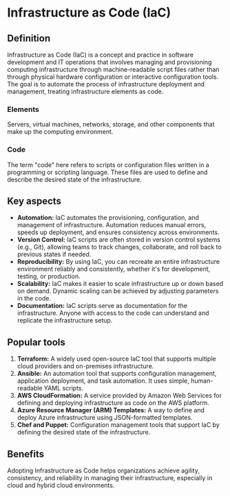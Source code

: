 # Infrastructure as Code (IaC)

## Definition

Infrastructure as Code (IaC) is a concept and practice in software development and IT operations that involves managing and provisioning computing infrastructure through machine-readable script files rather than through physical hardware configuration or interactive configuration tools. The goal is to automate the process of infrastructure deployment and management, treating infrastructure elements as code.

### Elements

Servers, virtual machines, networks, storage, and other components that make up the computing environment.

### Code

The term "code" here refers to scripts or configuration files written in a programming or scripting language. These files are used to define and describe the desired state of the infrastructure.

## Key aspects

- **Automation:** IaC automates the provisioning, configuration, and management of infrastructure. Automation reduces manual errors, speeds up deployment, and ensures consistency across environments.
- **Version Control:** IaC scripts are often stored in version control systems (e.g., Git), allowing teams to track changes, collaborate, and roll back to previous states if needed.
- **Reproducibility:** By using IaC, you can recreate an entire infrastructure environment reliably and consistently, whether it's for development, testing, or production.
- **Scalability:** IaC makes it easier to scale infrastructure up or down based on demand. Dynamic scaling can be achieved by adjusting parameters in the code.
- **Documentation:** IaC scripts serve as documentation for the infrastructure. Anyone with access to the code can understand and replicate the infrastructure setup.

## Popular tools

1. **Terraform:** A widely used open-source IaC tool that supports multiple cloud providers and on-premises infrastructure.
2. **Ansible:** An automation tool that supports configuration management, application deployment, and task automation. It uses simple, human-readable YAML scripts.
3. **AWS CloudFormation:** A service provided by Amazon Web Services for defining and deploying infrastructure as code on the AWS platform.
4. **Azure Resource Manager (ARM) Templates:** A way to define and deploy Azure infrastructure using JSON-formatted templates.
5. **Chef and Puppet:** Configuration management tools that support IaC by defining the desired state of the infrastructure.

## Benefits

Adopting Infrastructure as Code helps organizations achieve agility, consistency, and reliability in managing their infrastructure, especially in cloud and hybrid cloud environments.
